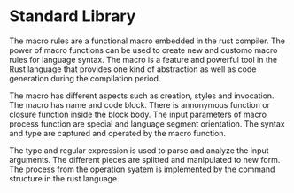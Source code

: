 # Standard Library

The macro rules are a functional macro embedded in the rust compiler. The power of macro functions can be used to create new and customo macro rules for language syntax. The macro is a feature and powerful tool in the Rust language that provides one kind of abstraction as well as code generation during the compilation period. 

The macro has different aspects such as creation, styles and invocation. The macro has name and code block. There is annonymous function or closure function inside the block body. The input parameters of macro process function are special and language segment orientation. The syntax and type are captured and operated by the macro function.

The type and regular expression is used to parse and analyze the input arguments. The different pieces are splitted and manipulated to new form. The process from the operation syatem is implemented by the command structure in the rust language.


